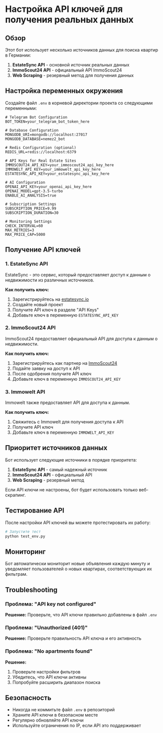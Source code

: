 # Настройка API ключей для получения реальных данных

## Обзор

Этот бот использует несколько источников данных для поиска квартир в Германии:

1. **EstateSync API** - основной источник реальных данных
2. **ImmoScout24 API** - официальный API ImmoScout24
3. **Web Scraping** - резервный метод для получения данных

## Настройка переменных окружения

Создайте файл `.env` в корневой директории проекта со следующими переменными:

```env
# Telegram Bot Configuration
BOT_TOKEN=your_telegram_bot_token_here

# Database Configuration
MONGODB_URI=mongodb://localhost:27017
MONGODB_DATABASE=nemez2_bot

# Redis Configuration (optional)
REDIS_URL=redis://localhost:6379

# API Keys for Real Estate Sites
IMMOSCOUT24_API_KEY=your_immoscout24_api_key_here
IMMOWELT_API_KEY=your_immowelt_api_key_here
ESTATESYNC_API_KEY=your_estatesync_api_key_here

# AI Configuration
OPENAI_API_KEY=your_openai_api_key_here
OPENAI_MODEL=gpt-3.5-turbo
ENABLE_AI_ANALYSIS=true

# Subscription Settings
SUBSCRIPTION_PRICE=9.99
SUBSCRIPTION_DURATION=30

# Monitoring Settings
CHECK_INTERVAL=60
MAX_RETRIES=3
MAX_PRICE_CAP=5000
```

## Получение API ключей

### 1. EstateSync API

EstateSync - это сервис, который предоставляет доступ к данным о недвижимости из различных источников.

**Как получить ключ:**
1. Зарегистрируйтесь на [estatesync.io](https://estatesync.io)
2. Создайте новый проект
3. Получите API ключ в разделе "API Keys"
4. Добавьте ключ в переменную `ESTATESYNC_API_KEY`

### 2. ImmoScout24 API

ImmoScout24 предоставляет официальный API для доступа к данным о недвижимости.

**Как получить ключ:**
1. Зарегистрируйтесь как партнер на [ImmoScout24](https://www.immobilienscout24.de/partner)
2. Подайте заявку на доступ к API
3. После одобрения получите API ключ
4. Добавьте ключ в переменную `IMMOSCOUT24_API_KEY`

### 3. Immowelt API

Immowelt также предоставляет API для доступа к данным.

**Как получить ключ:**
1. Свяжитесь с Immowelt для получения доступа к API
2. Получите API ключ
3. Добавьте ключ в переменную `IMMOWELT_API_KEY`

## Приоритет источников данных

Бот использует следующие источники в порядке приоритета:

1. **EstateSync API** - самый надежный источник
2. **ImmoScout24 API** - официальный API
3. **Web Scraping** - резервный метод

Если API ключи не настроены, бот будет использовать только веб-скрапинг.

## Тестирование API

После настройки API ключей вы можете протестировать их работу:

```bash
# Запустите тест
python test_env.py
```

## Мониторинг

Бот автоматически мониторит новые объявления каждую минуту и уведомляет пользователей о новых квартирах, соответствующих их фильтрам.

## Troubleshooting

### Проблема: "API key not configured"
**Решение:** Проверьте, что API ключи правильно добавлены в файл `.env`

### Проблема: "Unauthorized (401)"
**Решение:** Проверьте правильность API ключа и его активность

### Проблема: "No apartments found"
**Решение:** 
1. Проверьте настройки фильтров
2. Убедитесь, что API ключи активны
3. Попробуйте расширить диапазон поиска

## Безопасность

- Никогда не коммитьте файл `.env` в репозиторий
- Храните API ключи в безопасном месте
- Регулярно обновляйте API ключи
- Используйте ограничения по IP, если API это поддерживает
